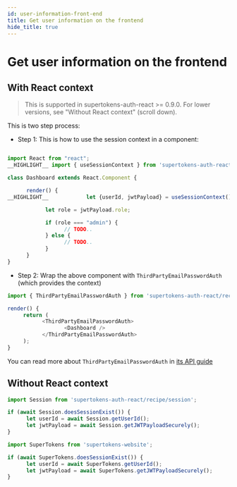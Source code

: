 ```yaml
---
id: user-information-front-end
title: Get user information on the frontend
hide_title: true
---
```


# Get user information on the frontend

<!--DOCUSAURUS_CODE_TABS-->
<!--With ReactJS-->
## With React context

> This is supported in supertokens-auth-react >= 0.9.0. For lower versions, see "Without React context" (scroll down).

This is two step process:
- Step 1: This is how to use the session context in a component:
```js

import React from "react";
__HIGHLIGHT__ import { useSessionContext } from 'supertokens-auth-react/recipe/session'; __END_HIGHLIGHT__

class Dashboard extends React.Component {

      render() {
__HIGHLIGHT__            let {userId, jwtPayload} = useSessionContext(); __END_HIGHLIGHT__

            let role = jwtPayload.role;

            if (role === "admin") {
                  // TODO..
            } else {
                  // TODO..
            }
      }
}
```

- Step 2: Wrap the above component with `ThirdPartyEmailPasswordAuth` (which provides the context)

```js
import { ThirdPartyEmailPasswordAuth } from 'supertokens-auth-react/recipe/thirdpartyemailpassword';

render() {
     return (
           <ThirdPartyEmailPasswordAuth>
                  <Dashboard />
           </ThirdPartyEmailPasswordAuth>
     );
}
```

You can read more about `ThirdPartyEmailPasswordAuth` in [its API guide](/docs/auth-react/docs/thirdpartyemailpassword/third-party-email-password-auth)

## Without React context 
```js
import Session from 'supertokens-auth-react/recipe/session';

if (await Session.doesSessionExist()) {
      let userId = await Session.getUserId();
      let jwtPayload = await Session.getJWTPayloadSecurely();
}
```

<!--Plain JS-->
```js
import SuperTokens from 'supertokens-website';

if (await SuperTokens.doesSessionExist()) {
      let userId = await SuperTokens.getUserId();
      let jwtPayload = await SuperTokens.getJWTPayloadSecurely();
}
```

<!--END_DOCUSAURUS_CODE_TABS-->
